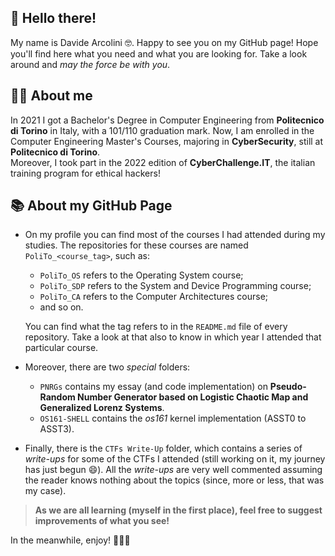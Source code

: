 ## 👋 Hello there!

My name is Davide Arcolini 🤓. Happy to see you on my GitHub page! Hope you'll find here what you need and what you are looking for. Take a look around and *may the force be with you*.

## 🧑‍💻 About me
In 2021 I got a Bachelor's Degree in Computer Engineering from **Politecnico di Torino** in Italy, with a 101/110 graduation mark. Now, I am enrolled in the Computer Engineering Master's Courses, majoring in **CyberSecurity**, still at **Politecnico di Torino**.\
Moreover, I took part in the 2022 edition of **CyberChallenge.IT**, the italian training program for ethical hackers!

## 📚 About my GitHub Page
- On my profile you can find most of the courses I had attended during my studies. The repositories for these courses are named `PoliTo_<course_tag>`, such as: 
  - `PoliTo_OS` refers to the Operating System course;
  - `PoliTo_SDP` refers to the System and Device Programming course;
  - `PoliTo_CA` refers to the Computer Architectures course;
  - and so on.

  You can find what the tag refers to in the `README.md` file of every repository. Take a look at that also to know in which year I attended that particular course.

- Moreover, there are two *special* folders: 
  - `PNRGs` contains my essay (and code implementation) on **Pseudo-Random Number Generator based on Logistic Chaotic Map and Generalized Lorenz Systems**. 
  - `OS161-SHELL` contains the *os161* kernel implementation (ASST0 to ASST3). 
  
- Finally, there is the `CTFs Write-Up` folder, which contains a series of *write-ups* for some of the CTFs I attended (still working on it, my journey has just begun 😄). All the *write-ups* are very well commented assuming the reader knows nothing about the topics (since, more or less, that was my case).

> **As we are all learning (myself in the first place), feel free to suggest improvements of what you see!**

In the meanwhile, enjoy! 🧙🏼‍♂️
